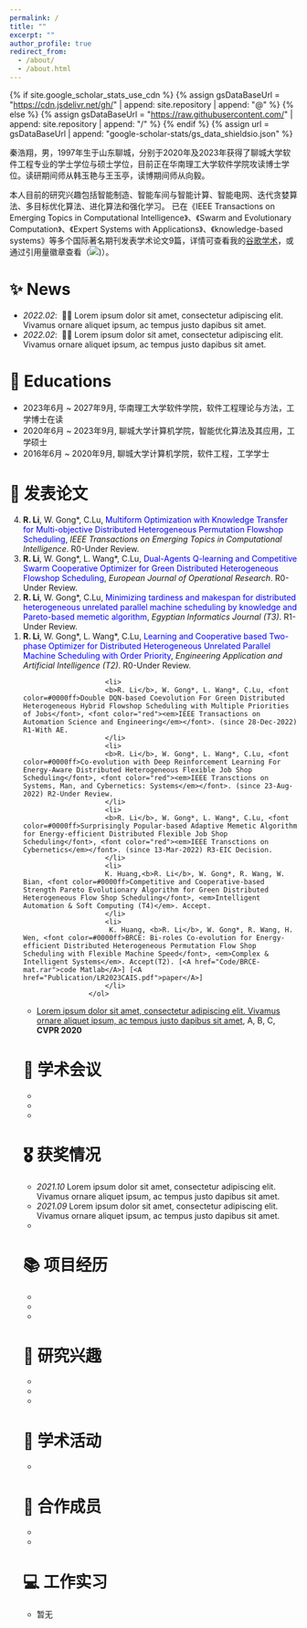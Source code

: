```yaml
---
permalink: /
title: ""
excerpt: ""
author_profile: true
redirect_from: 
  - /about/
  - /about.html
---
```


{% if site.google_scholar_stats_use_cdn %}
{% assign gsDataBaseUrl = "https://cdn.jsdelivr.net/gh/" | append: site.repository | append: "@" %}
{% else %}
{% assign gsDataBaseUrl = "https://raw.githubusercontent.com/" | append: site.repository | append: "/" %}
{% endif %}
{% assign url = gsDataBaseUrl | append: "google-scholar-stats/gs_data_shieldsio.json" %}

<span class='anchor' id='about-me'></span>

  秦浩翔，男，1997年生于山东聊城，分别于2020年及2023年获得了聊城大学软件工程专业的学士学位与硕士学位，目前正在华南理工大学软件学院攻读博士学位。读研期间师从韩玉艳与王玉亭，读博期间师从向毅。

 本人目前的研究兴趣包括智能制造、智能车间与智能计算、智能电网、迭代贪婪算法、多目标优化算法、进化算法和强化学习。 已在《IEEE Transactions on Emerging Topics in Computational Intelligence》、《Swarm and Evolutionary Computation》、《Expert Systems with Applications》、《knowledge-based systems》等多个国际著名期刊发表学术论文9篇，详情可查看我的<a href='https://scholar.google.com/citations?user=TaClukkAAAAJ'>谷歌学术</a>，或通过引用量徽章查看（<a href='https://scholar.google.com/citations?user=TaClukkAAAAJ'><img src="https://img.shields.io/endpoint?url={{ url | url_encode }}&logo=Google%20Scholar&labelColor=f6f6f6&color=9cf&style=flat&label=citations"></a>)）。

# ✨ News
- *2022.02*: &nbsp;🎉🎉 Lorem ipsum dolor sit amet, consectetur adipiscing elit. Vivamus ornare aliquet ipsum, ac tempus justo dapibus sit amet. 
- *2022.02*: &nbsp;🎉🎉 Lorem ipsum dolor sit amet, consectetur adipiscing elit. Vivamus ornare aliquet ipsum, ac tempus justo dapibus sit amet. 

# 📖 Educations
- 2023年6月 ~ 2027年9月, 华南理工大学软件学院，软件工程理论与方法，工学博士在读 
- 2020年6月 ~ 2023年9月, 聊城大学计算机学院，智能优化算法及其应用，工学硕士 
- 2016年6月 ~ 2020年9月, 聊城大学计算机学院，软件工程，工学学士

# 📝 发表论文 
 <ol reversed>   <!-- 2023-->
						<li>
						<b>R. Li</b>, W. Gong*, C.Lu, <font color=#0000ff>Multiform Optimization with Knowledge Transfer for Multi-objective Distributed Heterogeneous Permutation Flowshop Scheduling</font>, <em>IEEE Transactions on Emerging Topics in Computational Intelligence</em>. R0-Under Review. 
						</li>
						<li>
						<b>R. Li</b>, W. Gong*, L. Wang*, C.Lu, <font color=#0000ff>Dual-Agents Q-learning and Competitive Swarm Cooperative Optimizer for Green Distributed Heterogeneous Flowshop Scheduling</font>, <em>European Journal of Operational Research</em>. R0-Under Review. 
						</li>
						<li>
						<b>R. Li</b>, W. Gong*, C.Lu, <font color=#0000ff>Minimizing tardiness and makespan for distributed heterogeneous unrelated parallel machine scheduling by knowledge and Pareto-based memetic algorithm</font>, <em>Egyptian Informatics Journal (T3)</em>. R1-Under Review. 
						</li>
						<li>
						<b>R. Li</b>, W. Gong*, L. Wang*, C.Lu, <font color=#0000ff>Learning and Cooperative based Two-phase Optimizer for Distributed Heterogeneous Unrelated Parallel Machine Scheduling with Order Priority</font>, <em>Engineering Application and Artificial Intelligence (T2)</em>. R0-Under Review. 
						</li>
						
						<li>
						<b>R. Li</b>, W. Gong*, L. Wang*, C.Lu, <font color=#0000ff>Double DQN-based Coevolution For Green Distributed Heterogeneous Hybrid Flowshop Scheduling with Multiple Priorities of Jobs</font>, <font color="red"><em>IEEE Transactions on Automation Science and Engineering</em></font>. (since 28-Dec-2022) R1-With AE. 
						</li>
						<li>
						<b>R. Li</b>, W. Gong*, L. Wang*, C.Lu, <font color=#0000ff>Co-evolution with Deep Reinforcement Learning For Energy-Aware Distributed Heterogeneous Flexible Job Shop Scheduling</font>, <font color="red"><em>IEEE Transctions on Systems, Man, and Cybernetics: Systems</em></font>. (since 23-Aug-2022) R2-Under Review. 
						</li>
						<li>
						<b>R. Li</b>, W. Gong*, L. Wang*, C.Lu, <font color=#0000ff>Surprisingly Popular-based Adaptive Memetic Algorithm for Energy-efficient Distributed Flexible Job Shop Scheduling</font>, <font color="red"><em>IEEE Transctions on Cybernetics</em></font>. (since 13-Mar-2022) R3-EIC Decision. 
						</li>
						<li>
						K. Huang,<b>R. Li</b>, W. Gong*, R. Wang, W. Bian, <font color=#0000ff>Competitive and Cooperative-based Strength Pareto Evolutionary Algorithm for Green Distributed Heterogeneous Flow Shop Scheduling</font>, <em>Intelligent Automation & Soft Computing (T4)</em>. Accept. 
						</li>
						<li>
						 K. Huang, <b>R. Li</b>, W. Gong*, R. Wang, H. Wen, <font color=#0000ff>BRCE: Bi-roles Co-evolution for Energy-efficient Distributed Heterogeneous Permutation Flow Shop Scheduling with Flexible Machine Speed</font>, <em>Complex & Intelligent Systems</em>. Accept(T2). [<A href="Code/BRCE-mat.rar">code Matlab</A>] [<A href="Publication/LR2023CAIS.pdf">paper</A>]
						</li>
					</ol> 
    
    
- [Lorem ipsum dolor sit amet, consectetur adipiscing elit. Vivamus ornare aliquet ipsum, ac tempus justo dapibus sit amet](https://github.com), A, B, C, **CVPR 2020**

# 💬 学术会议
- 
-  
- 

# 🎖️ 获奖情况
- *2021.10* Lorem ipsum dolor sit amet, consectetur adipiscing elit. Vivamus ornare aliquet ipsum, ac tempus justo dapibus sit amet. 
- *2021.09* Lorem ipsum dolor sit amet, consectetur adipiscing elit. Vivamus ornare aliquet ipsum, ac tempus justo dapibus sit amet. 
- 

# 📚 项目经历 
- 
-  
-

# 👀 研究兴趣
- 
-  
- 

# 🏨 学术活动
- 


# 👥 合作成员
- 
-  

# 💻 工作实习
- 暂无
